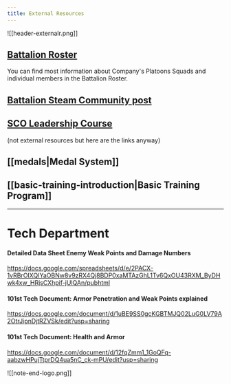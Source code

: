 ```yaml
---
title: External Resources
---
```

![[header-externalr.png]]
## [Battalion Roster](https://docs.google.com/spreadsheets/d/1D1jGrBB1qZpftDeHL7laI_1r4HBO2NDjnYSBF-NVh4s/edit?usp=sharing)
You can find most information about Company's Platoons Squads and individual members in the Battalion Roster.

## [Battalion Steam Community post](https://steamcommunity.com/sharedfiles/filedetails/?id=3254089053 "https://steamcommunity.com/sharedfiles/filedetails/?id=3254089053")


## [SCO Leadership Course](https://docs.google.com/document/d/1rhKn3eonk-LN9OF9oenVpCNp7glfQvC7EBzkkngjwCc/edit?usp=sharing)


(not external resources but here are the links anyway)
## [[medals|Medal System]]


## [[basic-training-introduction|Basic Training Program]]

***
# Tech Department
#### Detailed Data Sheet Enemy Weak Points and Damage Numbers
https://docs.google.com/spreadsheets/d/e/2PACX-1vRBrOIXQIYaOBNw8v9zRX4Qj8BDP0xaMTAzGhL1Tv6QxOU43RXM_ByDHwk4xw_HRjsCXhpif-jUlQAn/pubhtml

#### 101st Tech Document:  Armor Penetration and Weak Points explained
https://docs.google.com/document/d/1uBE9SS0gcKGBTMJQ02LuG0LV79A2OtrJipnDjtRZVSk/edit?usp=sharing

#### 101st Tech Document: Health and Armor
https://docs.google.com/document/d/12fqZmm1_1GoQFq-aabzwHPujTtprDQ4ua5nC_ck-mPU/edit?usp=sharing

![[note-end-logo.png]]